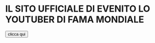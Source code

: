 # IL SITO UFFICIALE DI EVENITO LO YOUTUBER DI FAMA MONDIALE
<input type="button" value="clicca qui" onclick="alert('sus')"/>
  <audio autoplay>
<source type="audio/mpeg"src="take-on-me-flute-earrape.mp3">
  <source type="audio/ogg"src="take-on-me-flute-earrape.ogg">
  <source type="audio/wav"src="take-on-me-flute-earrape.wav">
</audio>
